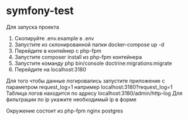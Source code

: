 # symfony-test

Для запуска проекта
1. Скопируйте .env.example в .env
2. Запустите из склонированной папки docker-compose up -d
3. Перейдите в контейнер с php-fpm
4. Запустите composer install из php-fpm контейнера
5. Запустите команду php bin/console doctrine:migrations:migrate
6. Перейдите на localhost:3180

Для того чтобы данные логировались запустите приложение с параметром request_log=1 например localhost:3180?request_log=1
Таблица логов находится по адресу localhost:3180/admin/http-log
Для фильтрации по ip укажите необходимый ip в форме


Окружение состоит из
php-fpm
nginx
postgres
